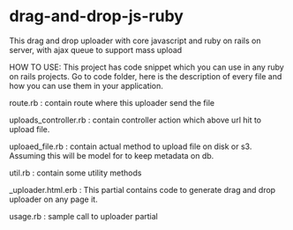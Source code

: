 drag-and-drop-js-ruby
=====================
This drag and drop uploader with core javascript and ruby on rails on server, with ajax queue to support mass upload

HOW TO USE:
This project has code snippet which you can use in any ruby on rails projects. Go to code folder, here is the description of every file and how you can use them in your application.

route.rb : contain route where this uploader send the file

uploads_controller.rb : contain controller action which above url hit to upload file.

uploaed_file.rb : contain actual method to upload file on disk or s3. Assuming this will be model for to keep metadata on db.

util.rb : contain some utility methods

_uploader.html.erb : This partial contains code to generate drag and drop uploader on any page it.

usage.rb : sample call to uploader partial